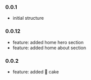 ### 0.0.1

* initial structure


### 0.0.12

* feature: added home hero section
* feature: added home about section


### 0.0.2

* feature: added :birthday: cake
